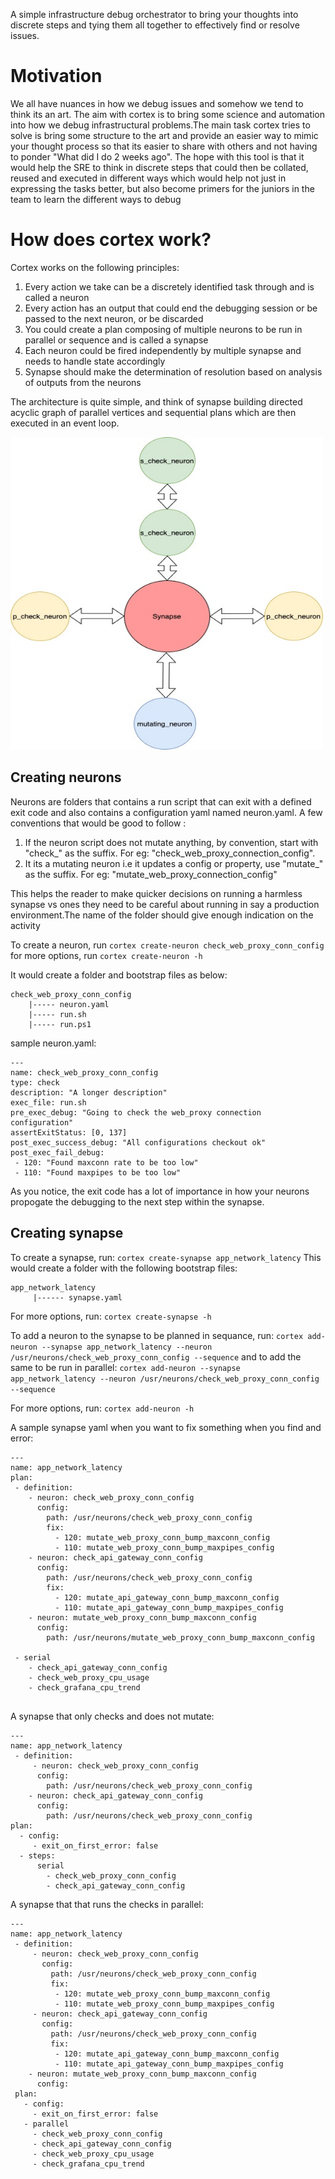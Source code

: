 A simple infrastructure debug orchestrator to bring your thoughts into discrete steps and tying them all together to effectively find or resolve issues.

# Motivation
We all have nuances in how we debug issues and somehow we tend to think its an art. The aim with cortex is to bring some science and automation into how we debug infrastructural problems.The main task cortex tries to solve is bring some structure to the art and provide an easier way to mimic your thought process so that its easier to share with others
and not having to ponder "What did I do 2 weeks ago". The hope with this tool is that it would help the SRE to think in discrete steps that could then be collated, reused and executed in different ways which would help not just in expressing the tasks better, but also become primers for the juniors in the team to learn the different ways to debug 

# How does cortex work?
Cortex works on the following principles:
1. Every action we take can be a discretely identified task through and is called a neuron
2. Every action has an output that could end the debugging session or be passed to the next neuron, or be discarded
3. You could create a plan composing of multiple neurons to be run in parallel or sequence and is called a synapse
4. Each neuron could be fired independently by multiple synapse and needs to handle state accordingly
5. Synapse should make the determination of resolution based on analysis of outputs from the neurons

The architecture is quite simple, and think of synapse building directed acyclic graph of parallel vertices and sequential plans which are then executed in an event loop.

<img src="./assets/cortex.jpg" alt="Synapse"
	title="Architecture" width="500" height="500" />

## Creating neurons
Neurons are folders that contains a run script that can exit with a defined exit code and also contains a configuration yaml named neuron.yaml. A few conventions that would be good to follow :
1. If the neuron script does not mutate anything, by convention, start with "check_" as the suffix. For eg: "check_web_proxy_connection_config".
2. It its a mutating neuron i.e it updates a config or property, use "mutate_" as the suffix. For eg: "mutate_web_proxy_connection_config"

This helps the reader to make quicker decisions on running a harmless synapse vs ones they need to be careful about running in say a production environment.The name of the folder should give enough indication on the activity

To create a neuron, run 
`cortex create-neuron check_web_proxy_conn_config`
 for more options, run
`cortex create-neuron -h`

It would create a folder and bootstrap files as below:

```
check_web_proxy_conn_config
    |----- neuron.yaml
    |----- run.sh
    |----- run.ps1
```

sample neuron.yaml:

```
---
name: check_web_proxy_conn_config
type: check
description: "A longer description"
exec_file: run.sh
pre_exec_debug: "Going to check the web_proxy connection configuration"
assertExitStatus: [0, 137]
post_exec_success_debug: "All configurations checkout ok"
post_exec_fail_debug:
 - 120: "Found maxconn rate to be too low"
 - 110: "Found maxpipes to be too low"

```


As you notice, the exit code has a lot of importance in how your neurons propogate the debugging to the next step within the synapse.

## Creating synapse   

To create a synapse, run:
`cortex create-synapse app_network_latency`
This would create a folder with the following bootstrap files:

```
app_network_latency
     |------ synapse.yaml     
```
For more options, run:
`cortex create-synapse -h`

To add a neuron to the synapse to be planned in sequance, run:
`cortex add-neuron --synapse app_network_latency --neuron /usr/neurons/check_web_proxy_conn_config --sequence`
and to add the same to be run in parallel:
`cortex add-neuron --synapse app_network_latency --neuron /usr/neurons/check_web_proxy_conn_config --sequence`

For more options, run:
`cortex add-neuron -h`

A sample synapse yaml when you want to fix something when you find and error:

```
---
name: app_network_latency
plan:
 - definition:
    - neuron: check_web_proxy_conn_config
      config:
        path: /usr/neurons/check_web_proxy_conn_config
        fix:
          - 120: mutate_web_proxy_conn_bump_maxconn_config
          - 110: mutate_web_proxy_conn_bump_maxpipes_config
    - neuron: check_api_gateway_conn_config
      config:
        path: /usr/neurons/check_web_proxy_conn_config
        fix:
          - 120: mutate_api_gateway_conn_bump_maxconn_config
          - 110: mutate_api_gateway_conn_bump_maxpipes_config
    - neuron: mutate_web_proxy_conn_bump_maxconn_config
      config:
        path: /usr/neurons/mutate_web_proxy_conn_bump_maxconn_config
     
 - serial
    - check_api_gateway_conn_config
    - check_web_proxy_cpu_usage
    - check_grafana_cpu_trend
    
```

 A synapse that only checks and does not mutate:               

```
---
name: app_network_latency
 - definition:
     - neuron: check_web_proxy_conn_config
      config:
        path: /usr/neurons/check_web_proxy_conn_config
    - neuron: check_api_gateway_conn_config
      config:
        path: /usr/neurons/check_web_proxy_conn_config
plan:
  - config:
     - exit_on_first_error: false
  - steps:
      serial
        - check_web_proxy_conn_config
        - check_api_gateway_conn_config 
```

 A synapse that that runs the checks in parallel:               
    
```
---
name: app_network_latency
 - definition:
     - neuron: check_web_proxy_conn_config
       config:
         path: /usr/neurons/check_web_proxy_conn_config
         fix:
          - 120: mutate_web_proxy_conn_bump_maxconn_config
          - 110: mutate_web_proxy_conn_bump_maxpipes_config
     - neuron: check_api_gateway_conn_config
       config:
         path: /usr/neurons/check_web_proxy_conn_config
         fix:
          - 120: mutate_api_gateway_conn_bump_maxconn_config
          - 110: mutate_api_gateway_conn_bump_maxpipes_config
    - neuron: mutate_web_proxy_conn_bump_maxconn_config
      config:
 plan:
   - config:
     - exit_on_first_error: false
   - parallel
     - check_web_proxy_conn_config
     - check_api_gateway_conn_config
     - check_web_proxy_cpu_usage
     - check_grafana_cpu_trend
```